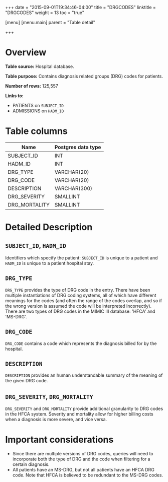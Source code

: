 +++
date = "2015-09-01T19:34:46-04:00"
title = "DRGCODES"
linktitle = "DRGCODES"
weight = 13
toc = "true"

[menu]
  [menu.main]
    parent = "Table detail"

+++

# Overview

**Table source:** Hospital database.

**Table purpose:** Contains diagnosis related groups (DRG) codes for patients.

**Number of rows:** 125,557

**Links to:**

* PATIENTS on `SUBJECT_ID`
* ADMISSIONS on `HADM_ID`

# Table columns

Name | Postgres data type 
---- | ---- 
SUBJECT\_ID | INT
HADM\_ID | INT
DRG\_TYPE | VARCHAR(20)
DRG\_CODE | VARCHAR(20)
DESCRIPTION | VARCHAR(300)
DRG\_SEVERITY | SMALLINT
DRG\_MORTALITY | SMALLINT
	
# Detailed Description

## `SUBJECT_ID`, `HADM_ID`

Identifiers which specify the patient: `SUBJECT_ID` is unique to a patient and `HADM_ID` is unique to a patient hospital stay.

## `DRG_TYPE`

`DRG_TYPE` provides the type of DRG code in the entry. There have been multiple instantiations of DRG coding systems, all of which have different meanings for the codes (and often the range of the codes overlap, and so if the wrong version is assumed the code will be interpreted incorrectly).
There are two types of DRG codes in the MIMIC III database: 'HFCA' and 'MS-DRG'. 

## `DRG_CODE`

`DRG_CODE` contains a code which represents the diagnosis billed for by the hospital. 

## `DESCRIPTION`

`DESCRIPTION` provides an human understandable summary of the meaning of the given DRG code.

## `DRG_SEVERITY`, `DRG_MORTALITY`

`DRG_SEVERITY` and `DRG_MORTALITY` provide additional granularity to DRG codes in the HFCA system. Severity and mortality allow for higher billing costs when a diagnosis is more severe, and vice versa.

# Important considerations

* Since there are multiple versions of DRG codes, queries will need to incorporate both the type of DRG and the code when filtering for a certain diagnosis.
* All patients have an MS-DRG, but not all patients have an HFCA DRG code. Note that HFCA is believed to be redundant to the MS-DRG codes.